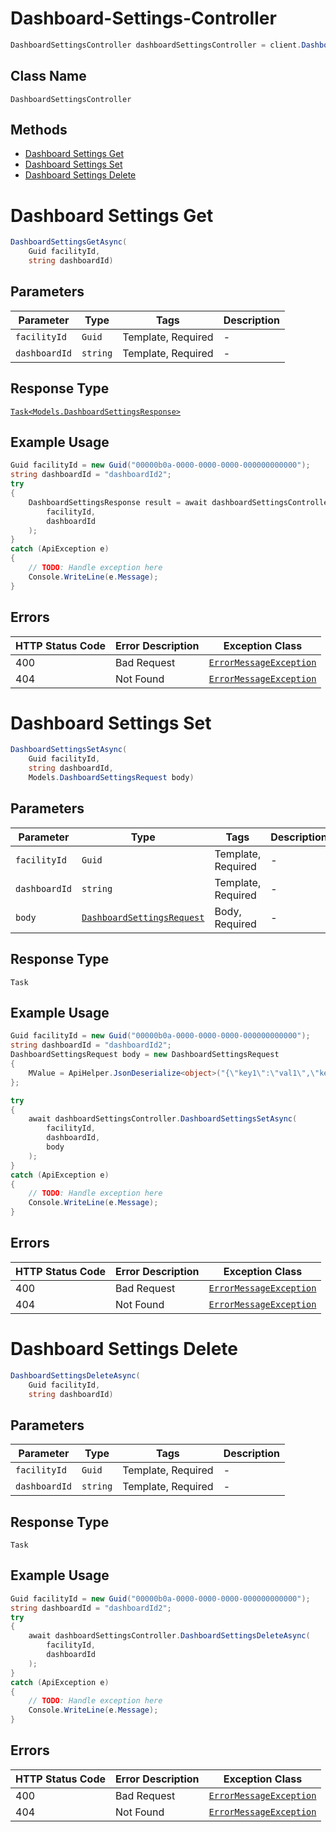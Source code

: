 # Dashboard-Settings-Controller

```csharp
DashboardSettingsController dashboardSettingsController = client.DashboardSettingsController;
```

## Class Name

`DashboardSettingsController`

## Methods

* [Dashboard Settings Get](../../doc/controllers/dashboard-settings-controller.md#dashboard-settings-get)
* [Dashboard Settings Set](../../doc/controllers/dashboard-settings-controller.md#dashboard-settings-set)
* [Dashboard Settings Delete](../../doc/controllers/dashboard-settings-controller.md#dashboard-settings-delete)


# Dashboard Settings Get

```csharp
DashboardSettingsGetAsync(
    Guid facilityId,
    string dashboardId)
```

## Parameters

| Parameter | Type | Tags | Description |
|  --- | --- | --- | --- |
| `facilityId` | `Guid` | Template, Required | - |
| `dashboardId` | `string` | Template, Required | - |

## Response Type

[`Task<Models.DashboardSettingsResponse>`](../../doc/models/dashboard-settings-response.md)

## Example Usage

```csharp
Guid facilityId = new Guid("00000b0a-0000-0000-0000-000000000000");
string dashboardId = "dashboardId2";
try
{
    DashboardSettingsResponse result = await dashboardSettingsController.DashboardSettingsGetAsync(
        facilityId,
        dashboardId
    );
}
catch (ApiException e)
{
    // TODO: Handle exception here
    Console.WriteLine(e.Message);
}
```

## Errors

| HTTP Status Code | Error Description | Exception Class |
|  --- | --- | --- |
| 400 | Bad Request | [`ErrorMessageException`](../../doc/models/error-message-exception.md) |
| 404 | Not Found | [`ErrorMessageException`](../../doc/models/error-message-exception.md) |


# Dashboard Settings Set

```csharp
DashboardSettingsSetAsync(
    Guid facilityId,
    string dashboardId,
    Models.DashboardSettingsRequest body)
```

## Parameters

| Parameter | Type | Tags | Description |
|  --- | --- | --- | --- |
| `facilityId` | `Guid` | Template, Required | - |
| `dashboardId` | `string` | Template, Required | - |
| `body` | [`DashboardSettingsRequest`](../../doc/models/dashboard-settings-request.md) | Body, Required | - |

## Response Type

`Task`

## Example Usage

```csharp
Guid facilityId = new Guid("00000b0a-0000-0000-0000-000000000000");
string dashboardId = "dashboardId2";
DashboardSettingsRequest body = new DashboardSettingsRequest
{
    MValue = ApiHelper.JsonDeserialize<object>("{\"key1\":\"val1\",\"key2\":\"val2\"}"),
};

try
{
    await dashboardSettingsController.DashboardSettingsSetAsync(
        facilityId,
        dashboardId,
        body
    );
}
catch (ApiException e)
{
    // TODO: Handle exception here
    Console.WriteLine(e.Message);
}
```

## Errors

| HTTP Status Code | Error Description | Exception Class |
|  --- | --- | --- |
| 400 | Bad Request | [`ErrorMessageException`](../../doc/models/error-message-exception.md) |
| 404 | Not Found | [`ErrorMessageException`](../../doc/models/error-message-exception.md) |


# Dashboard Settings Delete

```csharp
DashboardSettingsDeleteAsync(
    Guid facilityId,
    string dashboardId)
```

## Parameters

| Parameter | Type | Tags | Description |
|  --- | --- | --- | --- |
| `facilityId` | `Guid` | Template, Required | - |
| `dashboardId` | `string` | Template, Required | - |

## Response Type

`Task`

## Example Usage

```csharp
Guid facilityId = new Guid("00000b0a-0000-0000-0000-000000000000");
string dashboardId = "dashboardId2";
try
{
    await dashboardSettingsController.DashboardSettingsDeleteAsync(
        facilityId,
        dashboardId
    );
}
catch (ApiException e)
{
    // TODO: Handle exception here
    Console.WriteLine(e.Message);
}
```

## Errors

| HTTP Status Code | Error Description | Exception Class |
|  --- | --- | --- |
| 400 | Bad Request | [`ErrorMessageException`](../../doc/models/error-message-exception.md) |
| 404 | Not Found | [`ErrorMessageException`](../../doc/models/error-message-exception.md) |

